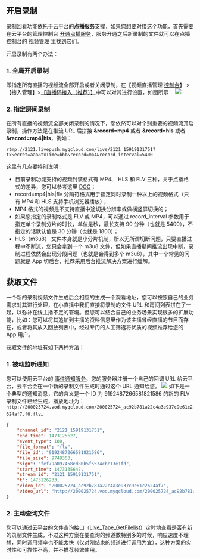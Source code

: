 ## 开启录制
录制回看功能依托于云平台的**点播服务**支撑，如果您想要对接这个功能，首先需要在云平台的管理控制台 [开通点播服务](http://console.tce.fsphere.cn/video)，服务开通之后新录制的文件就可以在点播控制台的 [视频管理](http://console.tce.fsphere.cn/video/videolist) 里找到它们。

开启录制有两个办法：
### 1. 全局开启录制
即指定所有直播的视频流全部开启或者关闭录制，在【视频直播管理 [控制台](http://console.tce.fsphere.cn/live/livestat)】 >【接入管理】>[【直播码接入（推荐）】](http://console.tce.fsphere.cn/live/livecodemanage)中可以对其进行设置，如图所示：
![](http://imgcache.tce.fsphere.cn/image/mc.qcloudimg.com/static/img/19b9dbfbf11a6f9438ddbdb37bc67ac4/image.png)

### 2. 指定房间录制
在所有直播的视频流全部关闭录制的情况下，您依然可以对个别重要的视频流开启录制，操作方法是在推流 URL 后拼接 **&record=mp4** 或者 **&record=hls** 或者 **&record=mp4|hls**，例如：
```
rtmp://2121.livepush.myqcloud.com/live/2121_15919131751?txSecret=aaa&txTime=bbb&record=mp4&record_interval=5400
```
这里有几点要特别说明：
- 目前录制功能支持的视频封装格式有 MP4、 HLS 和 FLV 三种，关于点播格式的差异，您可以参考这里 [DOC](http://tce.fsphere.cn/document/product/454/7937#3.-.E5.B8.B8.E8.A7.81.E7.9A.84.E7.82.B9.E6.92.AD.E5.8D.8F.E8.AE.AE.E6.9C.89.E5.93.AA.E4.BA.9B.EF.BC.9F)；
- record=mp4|hls|flv 分隔符格式用于指定同时录制一种以上的视频格式（只有 MP4 和 HLS 支持手机浏览器播放）；
- MP4 格式的视频是不支持直播中途切换分辨率或做横竖屏切换的；
- 如果您指定的录制格式是 FLV 或 MP4，可以通过 record_interval 参数用于指定单个录制分片的时长，单位是秒，最长支持 90 分钟（也就是 5400），不指定的话默认值是 30 分钟（也就是 1800）；
- HLS（m3u8） 文件本身就是小分片机制，所以无所谓切断问题，只要直播过程中不断流，您只会拿到一个 m3u8 文件，但如果直播期间推流出现中断，录制过程依然会出现分段问题（也就是会得到多个 m3u8），其中一个常见的问题就是 App 切后台，推荐采用后台推流解决方案进行缓解。
 
## 获取文件
一个新的录制视频文件生成后会相应的生成一个观看地址，您可以按照自己的业务需求对其进行处理，在小直播中我们直接将录制的文件 URL 和房间列表拼在了一起，以弥补在线主播不足的窘境。但您可以结合自己的业务场景实现很多的扩展功能，比如：您可以将其追加到主播的资料信息里作为该主播曾经直播的节目而存在，或者将其放入回放列表中，经过专门的人工筛选将优质的视频推荐给您的 App 用户。

获取文件的地址有如下两种方法：

### 1. 被动监听通知
您可以使用云平台的 [事件通知服务](http://tce.fsphere.cn/doc/api/258/5957)，您的服务器注册一个自己的回调 URL 给云平台，云平台会在一个新的录制文件生成时通过这个 URL 通知给您。
![](http://imgcache.tce.fsphere.cn/image/mc.qcloudimg.com/static/img/b50c901fb4d529daf3405e78bc69908d/image.png)
如下是一个典型的通知消息，它的含义是一个 ID 为 9192487266581821586 的新的 FLV 录制文件已经生成，播放地址为：`http://200025724.vod.myqcloud.com/200025724_ac92b781a22c4a3e937c9e61c2624af7.f0.flv`。
```json
{
    "channel_id": "2121_15919131751",
    "end_time": 1473125627,
    "event_type": 100,
    "file_format": "flv",
    "file_id": "9192487266581821586",
    "file_size": 9749353,
    "sign": "fef79a097458ed80b5f5574cbc13e1fd",
    "start_time": 1473135647,
    "stream_id": "2121_15919131751",
    "t": 1473126233,
    "video_id": "200025724_ac92b781a22c4a3e937c9e61c2624af7",
    "video_url": "http://200025724.vod.myqcloud.com/200025724_ac92b781a22c4a3e937c9e61c2624af7.f0.flv"
}
```

### 2. 主动查询文件
您可以通过云平台的文件查询接口（[Live_Tape_GetFilelist](http://tce.fsphere.cn/doc/api/258/5960)）定时地查看是否有新的录制文件生成，不过这种方案在要查询的频道数特别多的时候，响应速度不理想，同时调用频率也不能太快（仅对刚结束的频道进行调用为宜），这种方案的实时性和可靠性不高，并不推荐频繁使用。